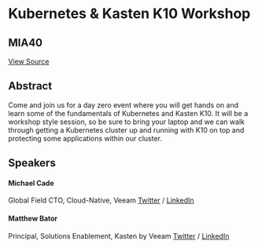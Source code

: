 # Kubernetes & Kasten K10 Workshop
## MIA40
[View Source](https://connect.veeam.com/flow/veeam/veeamon2023/attendeeportal/page/sessioncatalog/session/1678750731930001Kg40)

## Abstract
Come and join us for a day zero event where you will get hands on and learn some of the fundamentals of Kubernetes and Kasten K10. It will be a workshop style session, so be sure to bring your laptop and we can walk through getting a Kubernetes cluster up and running with K10 on top and protecting some applications within our cluster. 


## Speakers
#### Michael Cade
Global Field CTO, Cloud-Native, Veeam
[Twitter](https://twitter.com/MichaelCade1) / [LinkedIn](https://linkedin.com/in/michaelcade1)
#### Matthew Bator
Principal, Solutions Enablement, Kasten by Veeam
[Twitter](https://twitter.com/mattbator) / [LinkedIn](https://www.linkedin.com/in/mattbator/)